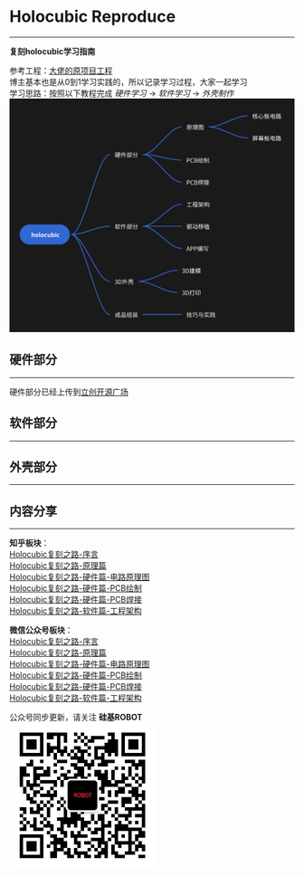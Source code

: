 # Holocubic Reproduce
---
**复刻holocubic学习指南**  

参考工程：[大佬的原项目工程](https://github.com/peng-zhihui/HoloCubic)  
博主基本也是从0到1学习实践的，所以记录学习过程，大家一起学习  
学习思路：按照以下教程完成 *硬件学习* -> *软件学习* -> *外壳制作*    
![](resources/学习路线图.png)

## 硬件部分
---  
硬件部分已经上传到[立创开源广场](https://oshwhub.com/will.wan/holocubic)

## 软件部分
---

## 外壳部分
---

## 内容分享
---
**知乎板块**：  
[Holocubic复刻之路-序言](https://zhuanlan.zhihu.com/p/667687467)  
[Holocubic复刻之路-原理篇](https://zhuanlan.zhihu.com/p/668107235)  
[Holocubic复刻之路-硬件篇-电路原理图](https://zhuanlan.zhihu.com/p/668943131)  
[Holocubic复刻之路-硬件篇-PCB绘制](https://zhuanlan.zhihu.com/p/669356547)  
[Holocubic复刻之路-硬件篇-PCB焊接](https://zhuanlan.zhihu.com/p/669744283)  
[Holocubic复刻之路-软件篇-工程架构](https://zhuanlan.zhihu.com/p/670184699)  

**微信公众号板块**：  
[Holocubic复刻之路-序言](https://mp.weixin.qq.com/s/g9OoGMnk5hJdyEyZY1zoVg)  
[Holocubic复刻之路-原理篇](https://mp.weixin.qq.com/s/hCcCmEE-HVDEflkmTs4eXQ)  
[Holocubic复刻之路-硬件篇-电路原理图](https://mp.weixin.qq.com/s/9BZ2hZZiAkcib54U-MHgQA)  
[Holocubic复刻之路-硬件篇-PCB绘制](https://mp.weixin.qq.com/s/UG-cqXRy1sHwRkdve2HKiw)  
[Holocubic复刻之路-硬件篇-PCB焊接](https://mp.weixin.qq.com/s/iGqCdDKC1GpauwrAINV9UA)  
[Holocubic复刻之路-软件篇-工程架构](https://mp.weixin.qq.com/s/_jIpUm0_Vr3VP4WGBFgyiw)  

公众号同步更新，请关注 **硅基ROBOT**  
![](resources/硅基ROBOT-8cm.jpg)